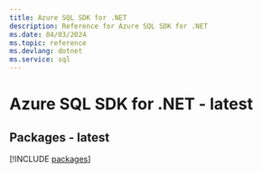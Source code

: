 ```yaml
---
title: Azure SQL SDK for .NET
description: Reference for Azure SQL SDK for .NET
ms.date: 04/03/2024
ms.topic: reference
ms.devlang: dotnet
ms.service: sql
---
```

# Azure SQL SDK for .NET - latest
## Packages - latest
[!INCLUDE [packages](sql-index.md)]
